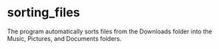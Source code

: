 # sorting_files
The program automatically sorts files from the Downloads folder into the Music, Pictures, and Documents folders.
